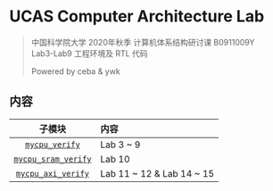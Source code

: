# UCAS Computer Architecture Lab
> 中国科学院大学 2020年秋季 计算机体系结构研讨课 B0911009Y  
> Lab3-Lab9 工程环境及 RTL 代码
> 
> Powered by ceba & ywk

## 内容
|             子模块             | 内容          |
| :----------------------------: | :------------ |
| [`mycpu_verify`](mycpu_verify) | Lab 3 ~ 9 |
| [`mycpu_sram_verify`](mycpu_verify) | Lab 10 |
| [`mycpu_axi_verify`](mycpu_verify) | Lab 11 ~ 12 & Lab 14 ~ 15 |
